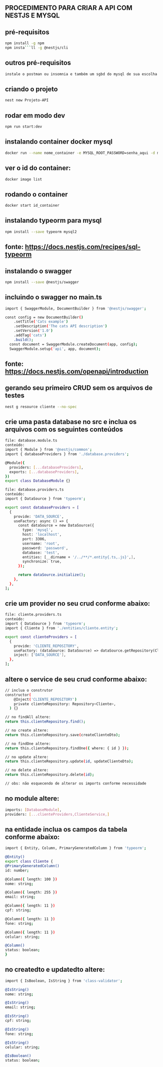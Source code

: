 ## PROCEDIMENTO PARA CRIAR A API COM NESTJS E MYSQL

## pré-requisitos
```bash
npm install -g npm
npm insta```ll -g @nestjs/cli
```
## outros pré-requisitos
```bash
instale o postman ou insomnia e também um sgbd do mysql de sua escolha
```
## criando o projeto
```bash
nest new Projeto-API
```
## rodar em modo dev
```bash
npm run start:dev
```
## instalando container docker mysql
```bash
docker run --name nome_container -e MYSQL_ROOT_PASSWORD=senha_aqui -d mysql:latest
```
## ver o id do container: 
```bash
docker image list
```
## rodando o container
```bash
docker start id_container
```
## instalando typeorm para mysql
```bash
npm install --save typeorm mysql2
```
## fonte: https://docs.nestjs.com/recipes/sql-typeorm

## instalando o swagger
```bash
npm install --save @nestjs/swagger
```
## incluindo o swagger no main.ts
```bash
import { SwaggerModule, DocumentBuilder } from '@nestjs/swagger';

const config = new DocumentBuilder()
    .setTitle('Cats example')
    .setDescription('The cats API description')
    .setVersion('1.0')
    .addTag('cats')
    .build();
  const document = SwaggerModule.createDocument(app, config);
  SwaggerModule.setup('api', app, document);
```
## fonte: https://docs.nestjs.com/openapi/introduction 

## gerando seu primeiro CRUD sem os arquivos de testes
```bash
nest g resource cliente --no-spec
```
## crie uma pasta database no src e inclua os arquivos com os seguintes conteúdos
```bash
file: database.module.ts
conteúdo:
import { Module } from '@nestjs/common';
import { databaseProviders } from './database.providers';

@Module({
  providers: [...databaseProviders],
  exports: [...databaseProviders],
})
export class DatabaseModule {}

file: database.providers.ts
conteúdo:
import { DataSource } from 'typeorm';

export const databaseProviders = [
  {
    provide: 'DATA_SOURCE',
    useFactory: async () => {
      const dataSource = new DataSource({
        type: 'mysql',
        host: 'localhost',
        port: 3306,
        username: 'root',
        password: 'password',
        database: 'test',
        entities: [__dirname + '/../**/*.entity{.ts,.js}',],
        synchronize: true,
      });

      return dataSource.initialize();
    },
  },
];
```
## crie um provider no seu crud conforme abaixo:
```bash
file: cliente.providers.ts
conteúdo:
import { DataSource } from 'typeorm';
import { Cliente } from './entities/cliente.entity';

export const clienteProviders = [
  {
    provide: 'CLIENTE_REPOSITORY',
    useFactory: (dataSource: DataSource) => dataSource.getRepository(Cliente),
    inject: ['DATA_SOURCE'],
  },
];
```
## altere o service de seu crud conforme abaixo:
```bash
// inclua o construtor
constructor(
    @Inject('CLIENTE_REPOSITORY')
    private clienteRepository: Repository<Cliente>,
  ) {}

// no findAll altere:
return this.clienteRepository.find();

// no create altere:
return this.clienteRepository.save(createClienteDto);

// no findOne altere:
return this.clienteRepository.findOne({ where: { id } });

// no update altere:
return this.clienteRepository.update(id, updateClienteDto);

// no delete altere:
return this.clienteRepository.delete(id);

// obs: não esquecendo de alterar os imports conforme necessidade
```
## no module altere:
```bash
imports: [DatabaseModule],
providers: [...clienteProviders,ClienteService,]
```
## na entidade inclua os campos da tabela conforme abaixo:
```bash
import { Entity, Column, PrimaryGeneratedColumn } from 'typeorm';

@Entity()
export class Cliente {
@PrimaryGeneratedColumn()
id: number;

@Column({ length: 100 })
nome: string;

@Column({ length: 255 })
email: string;

@Column({ length: 11 })
cpf: string;

@Column({ length: 11 })
fone: string;

@Column({ length: 11 })
celular: string;

@Column()
status: boolean;
}
```
## no createdto e updatedto altere:
```bash
import { IsBoolean, IsString } from 'class-validator';

@IsString()
nome: string;

@IsString()
email: string;

@IsString()
cpf: string;

@IsString()
fone: string;

@IsString()
celular: string;

@IsBoolean()
status: boolean;
```
